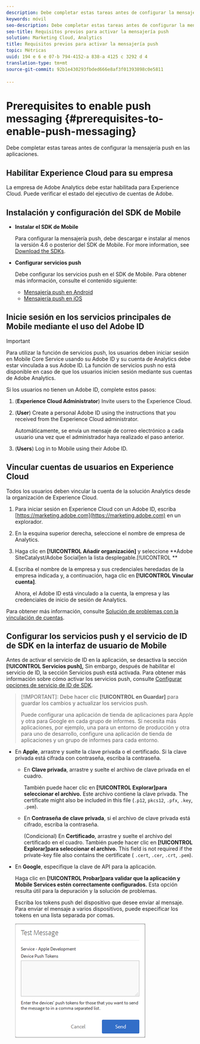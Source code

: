 ```yaml
---
description: Debe completar estas tareas antes de configurar la mensajería push en las aplicaciones.
keywords: móvil
seo-description: Debe completar estas tareas antes de configurar la mensajería push en las aplicaciones.
seo-title: Requisitos previos para activar la mensajería push
solution: Marketing Cloud, Analytics
title: Requisitos previos para activar la mensajería push
topic: Métricas
uuid: 194 e 6 e 07-b 794-4152-a 838-a 4125 c 3292 d 4
translation-type: tm+mt
source-git-commit: 92b1e430293fbded666e8af3f01393898c0e5811

---
```



# Prerequisites to enable push messaging {#prerequisites-to-enable-push-messaging}

Debe completar estas tareas antes de configurar la mensajería push en las aplicaciones.

## Habilitar Experience Cloud para su empresa

La empresa de Adobe Analytics debe estar habilitada para Experience Cloud. Puede verificar el estado del ejecutivo de cuentas de Adobe.

## Instalación y configuración del SDK de Mobile

* **Instalar el SDK de Mobile**

   Para configurar la mensajería push, debe descargar e instalar al menos la versión 4.6 o posterior del SDK de Mobile. For more information, see [Download the SDKs](/help/using/c-manage-app-settings/c-mob-confg-app/t-config-analytics/download-sdk.md).

* **Configurar servicios push**

   Debe configurar los servicios push en el SDK de Mobile.
Para obtener más información, consulte el contenido siguiente:

   * [Mensajería push en Android](/help/android/messaging-main/push-messaging/push-messaging.md)
   * [Mensajería push en iOS](/help/ios/messaging-main/push-messaging/push-messaging.md)

## Inicie sesión en los servicios principales de Mobile mediante el uso del Adobe ID

>[!IMPORTANT]
>
>Para utilizar la función de servicios push, los usuarios deben iniciar sesión en Mobile Core Service usando su Adobe ID y su cuenta de Analytics debe estar vinculada a sus Adobe ID. La función de servicios push no está disponible en caso de que los usuarios inicien sesión mediante sus cuentas de Adobe Analytics.

Si los usuarios no tienen un Adobe ID, complete estos pasos:

1. (**Experience Cloud Administrator**) Invite users to the Experience Cloud.

1. (**User**) Create a personal Adobe ID using the instructions that you received from the Experience Cloud administrator.

   Automáticamente, se envía un mensaje de correo electrónico a cada usuario una vez que el administrador haya realizado el paso anterior.

1. (**Users**) Log in to Mobile using their Adobe ID.

## Vincular cuentas de usuarios en Experience Cloud

Todos los usuarios deben vincular la cuenta de la solución Analytics desde la organización de Experience Cloud.

1. Para iniciar sesión en Experience Cloud con un Adobe ID, escriba [https://marketing.adobe.com](https://marketing.adobe.com) en un explorador.

1. En la esquina superior derecha, seleccione el nombre de empresa de Analytics.

1. Haga clic en **[!UICONTROL Añadir organización]** y seleccione **Adobe SiteCatalyst/Adobe Social]en la lista desplegable.[!UICONTROL **

1. Escriba el nombre de la empresa y sus credenciales heredadas de la empresa indicada y, a continuación, haga clic en **[!UICONTROL Vincular cuenta]**.

   Ahora, el Adobe ID está vinculado a la cuenta, la empresa y las credenciales de inicio de sesión de Analytics.

Para obtener más información, consulte [Solución de problemas con la vinculación de cuentas](https://marketing.adobe.com/resources/help/en_US/mcloud/organizations.html).

## Configurar los servicios push y el servicio de ID de SDK en la interfaz de usuario de Mobile

Antes de activar el servicio de ID en la aplicación, se desactiva la sección **[!UICONTROL Servicios push],** Sin embargo, después de habilitar el servicio de ID, la sección Servicios push está activada. Para obtener más información sobre cómo activar los servicios push, consulte [Configurar opciones de servicio de ID de SDK](/help/using/c-manage-app-settings/c-mob-confg-app/t-config-visitor.md).

>[!IMPORTANT]: Debe hacer clic **[!UICONTROL en Guardar]** para guardar los cambios y actualizar los servicios push.
>
>Puede configurar una aplicación de tienda de aplicaciones para Apple y otra para Google en cada grupo de informes. Si necesita más aplicaciones, por ejemplo, una para un entorno de producción y otra para uno de desarrollo, configure una aplicación de tienda de aplicaciones y un grupo de informes para cada entorno.

* En **Apple**, arrastre y suelte la clave privada o el certificado. Si la clave privada está cifrada con contraseña, escriba la contraseña.

   * En **Clave privada**, arrastre y suelte el archivo de clave privada en el cuadro.

      También puede hacer clic en **[!UICONTROL Explorar]para seleccionar el archivo.** Este archivo contiene la clave privada. The certificate might also be included in this file (`.p12`, `pkcs12`, `.pfx`, `.key`, `.pem`).

   * En **Contraseña de clave privada**, si el archivo de clave privada está cifrado, escriba la contraseña.

      (Condicional) En **Certificado**, arrastre y suelte el archivo del certificado en el cuadro. También puede hacer clic en **[!UICONTROL Explorar]para seleccionar el archivo.** This field is not required if the private-key file also contains the certificate ( `.cert`, `.cer`, `.crt`, `.pem`).

* En **Google**, especifique la clave de API para la aplicación.

   Haga clic en **[!UICONTROL Probar]para validar que la aplicación y Mobile Services estén correctamente configurados.** Esta opción resulta útil para la depuración y la solución de problemas.

   Escriba los tokens push del dispositivo que desee enviar al mensaje. Para enviar el mensaje a varios dispositivos, puede especificar los tokens en una lista separada por comas.

   ![Mensaje de prueba push](assets/push_test_list.png)
